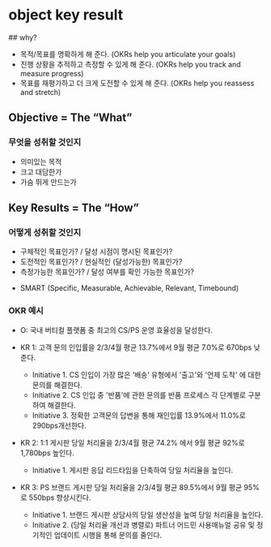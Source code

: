 # object key result


## why?
- 목적/목표를 명확하게 해 준다. (OKRs help you articulate your goals)
- 진행 상황을 추적하고 측정할 수 있게 해 준다. (OKRs help you track and measure progress)
- 목표를 재평가하고 더 크게 도전할 수 있게 해 준다. (OKRs help you reassess and stretch)



## Objective = The “What”

### 무엇을 성취할 것인지

- 의미있는 목적
- 크고 대담한가
- 가슴 뛰게 만드는가

## Key Results = The “How”

### 어떻게 성취할 것인지

- 구체적인 목표인가? / 달성 시점이 명시된 목표인가?
- 도전적인 목표인가? / 현실적인 (달성가능한) 목표인가?
- 측정가능한 목표인가? / 달성 여부를 확인 가능한 목표인가?

* SMART (Specific, Measurable, Achievable, Relevant, Timebound)



### OKR 예시

- O: 국내 버티컬 플랫폼 중 최고의 CS/PS 운영 효율성을 달성한다.

- KR 1: 고객 문의 인입률을 2/3/4월 평균 13.7%에서 9월 평균 7.0%로 670bps 낮춘다.
  - Initiative 1. CS 인입이 가장 많은 ‘배송’ 유형에서 '출고'와 '언제 도착' 에 대한 문의를 해결한다.
  - Initiative 2. CS 인입 중 '반품'에 관한 문의를 반품 프로세스 각 단계별로 구분하여 해결한다.
  - Initiative 3. 정확한 고객문의 답변을 통해 재인입률 13.9%에서 11.0%로 290bps개선한다.

- KR 2: 1:1 게시판 당일 처리율을 2/3/4월 평균 74.2% 에서 9월 평균 92%로 1,780bps 높인다.
  - Initiative 1. 게시판 응답 리드타임을 단축하여 당일 처리율을 높인다.

- KR 3: PS 브랜드 게시판 당일 처리율을 2/3/4월 평균 89.5%에서 9월 평균 95%로 550bps 향상시킨다.
  - Initiative 1. 브랜드 게시판 상담사의 당일 생산성을 높여 당일 처리율을 높인다.
  - Initiative 2. (당일 처리율 개선과 병렬로) 파트너 어드민 사용매뉴얼 공유 및 정기적인 업데이트 시행을 통해 문의를 줄인다.


